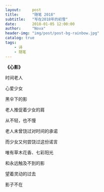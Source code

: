 ```yaml
---
layout:     post
title:      "随笔 2018"
subtitle:   "写在2018年的初雪"
date:       2018-01-05 12:00:00
author:     "Nova"
header-img: "img/post/post-bg-rainbow.jpg"
catalog: true
tags:
    - 诗
    - 随笔
---
```


**《心影》**



时间老人

心爱少女

黑伞下的影

老人推促着少女的肩

从不轻，也不慢

老人未曾饶过对时间的承诺

而少女又何尝饶过这份诺言

唯有草木花香、七彩阳光

和永远触及不到的影

望着灵动的过去

影子不在

